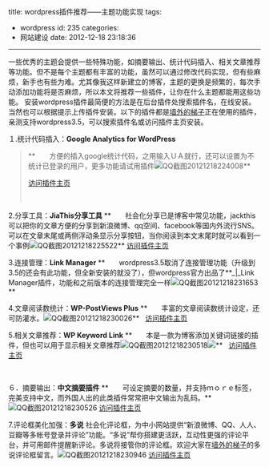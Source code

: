title: wordpress插件推荐——主题功能实现
tags:
  - wordpress
id: 235
categories:
  - 网站建设
date: 2012-12-18 23:18:36
---

一些优秀的主题会提供一些特殊功能，如摘要输出、统计代码插入、相关文章推荐等功能。但不是每个主题都有丰富的功能，虽然可以通过修改代码实现，但有些麻烦，新手也有些为难。尤其像我这样新建立的博客，主题的更换是频繁的，每次手动添加功能将是否麻烦，所以本文将推荐一些插件，让你在什么主题都能用这些功能。 安装wordpress插件最简便的方法是在后台插件处搜索插件名，在线安装。当然也可以根据提示上传插件安装。以下的插件都是[墙外的梯子](http://itoldme.net "墙外的梯子")正在使用的插件，亲测支持wordpress3.5，可以搜索插件名或访问插件主页安装。

１.统计代码插入：**Google Analytics for WordPress**

> **　　方便的插入google统计代码，之用输入ＵＡ就行，还可以设置为不统计已登录的用户，更多功能请试用插件![QQ截图20121218224008](http://www.itoldme.net/wordpress/wp-content/uploads/2012/12/QQ截图20121218224008.png)**
> 
> [访问插件主页](http://yoast.com/wordpress/google-analytics/#utm_source=wordpress&amp;utm_medium=plugin&amp;utm_campaign=wpgaplugin&amp;utm_content=v420)
> 
> &nbsp;

2.分享工具：**JiaThis分享工具** **　　社会化分享已是博客中常见功能，jackthis可以把你的文章方便的分享到新浪微博、qq空间、facebook等国内外流行SNS。可以在文章末尾或两侧浮动条显示分享按钮，当你阅读到本文末尾时就可以看到一个事例![QQ截图20121218225522](http://www.itoldme.net/wordpress/wp-content/uploads/2012/12/QQ截图20121218225522.png)** [访问插件主页](http://www.jiathis.com/help/html/wordpress-install-jiathis)

3.连接管理：**Link Manager** **　　wordpress3.5取消了连接管理功能（升级到3.5的还会有此功能，但全新安装的就没了），但wordpress官方出品了**_|_Link Manager插件，功能和之前版本的连接管理完全一样![QQ截图20121218231653](http://www.itoldme.net/wordpress/wp-content/uploads/2014/12/QQ截图20121218231653.png)**

4.文章阅读数统计：**WP-PostViews Plus** **　　丰富的文章阅读数统计设定，还可防灌水。![QQ截图20121218230026](http://www.itoldme.net/wordpress/wp-content/uploads/2014/12/QQ截图20121218230026.png)**   [访问插件主页](http://wwpteach.com/wp-postviews-plus)

5.相关文章推荐：**WP Keyword Link** **　　本是一款为博客添加关键词链接的插件，但也可以用于显示相关文章推荐![QQ截图20121218230518](http://www.itoldme.net/wordpress/wp-content/uploads/2014/12/QQ截图20121218230518.png)![](http://www.itoldme.net/wordpress/wp-content/uploads/2014/12/QQ截图20121218230550.png)**   [访问插件主页](http://liucheng.name/789/)

&nbsp;

６．摘要输出：**中文摘要插件** **　　可设定摘要的数量，并支持ｍｏｒｅ标签，完美支持中文，而外国人出的此类插件常常把中文输出为乱码。** ![QQ截图20121218230526](http://www.itoldme.net/wordpress/wp-content/uploads/2014/12/QQ截图20121218230526.png) [访问插件主页](http://kutailang.com/)

7.评论框美化加强：**多说** 社会化评论框，为中小网站提供“新浪微博、QQ、人人、豆瓣等多帐号登录并评论”功能。“多说”帮你搭建更活跃，互动性更强的评论平台，并可用邮件提醒新评论。多说将接管你的评论框。欢迎大家在[墙外的梯子](http://itoldme.net/)的多说评论框留言。![QQ截图20121218230946](http://www.itoldme.net/wordpress/wp-content/uploads/2014/12/QQ截图20121218230946.png) [访问插件主页](http://wordpress.org/extend/plugins/duoshuo/)

<menu id="userscript-search-by-image" type="context"></menu>